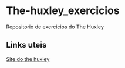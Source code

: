 # The-huxley_exercicios
Repositorio de exercicios do The Huxley

## Links uteis 
[Site do the huxley](https://www.thehuxley.com/)
